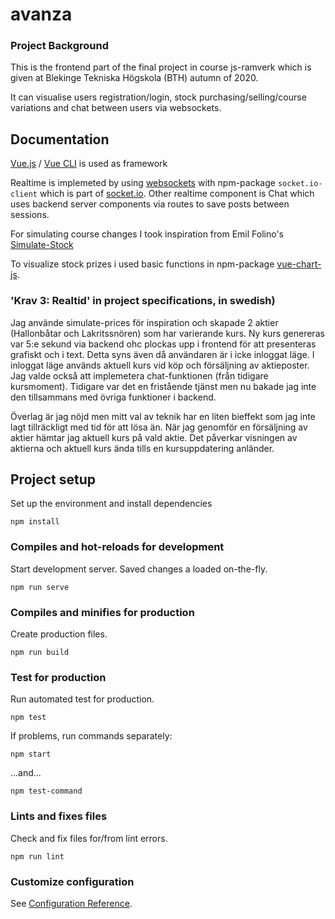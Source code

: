 
# avanza

### Project Background

This is the frontend part of the final project in course js-ramverk which is given at Blekinge Tekniska Högskola (BTH) autumn of 2020.

It can visualise users registration/login, stock purchasing/selling/course variations and chat between users via websockets.

## Documentation

[Vue.js](vuejs.org) / [Vue CLI](https://cli.vuejs.org/) is used as framework

Realtime is implemeted by using [websockets](https://en.wikipedia.org/wiki/WebSocket) with npm-package ```socket.io-client``` which is part of [socket.io](https://socket.io).
Other realtime component is Chat which uses backend server components via routes to save posts between sessions.

For simulating course changes I took inspiration from  Emil Folino's [Simulate-Stock](https://github.com/emilfolino/simulate-stock)

To visualize stock prizes i used basic functions in npm-package [vue-chart-js](https://vue-chartjs.org/).

### 'Krav 3: Realtid' in project specifications, in swedish)
Jag använde simulate-prices för inspiration och skapade 2 aktier (Hallonbåtar och Lakritssnören) som har varierande kurs. 
Ny kurs genereras var 5:e sekund via backend ohc plockas upp i frontend för att presenteras grafiskt och i text. Detta syns även då användaren är i icke inloggat läge. 
I inloggat läge används aktuell kurs vid köp och försäljning av aktieposter. 
Jag valde också att implemetera chat-funktionen (från tidigare kursmoment). Tidigare var det en fristående tjänst men nu bakade jag inte den tillsammans med övriga 
funktioner i backend.

Överlag är jag nöjd men mitt val av teknik har en liten bieffekt som jag inte lagt tillräckligt med tid för att lösa än. När jag genomför en försäljning av aktier hämtar jag aktuell kurs på vald aktie. Det påverkar visningen av aktierna och aktuell kurs ända tills en kursuppdatering anländer. 


## Project setup

Set up the environment and install dependencies

```
npm install
```

### Compiles and hot-reloads for development

Start development server. Saved changes a loaded on-the-fly.

```
npm run serve
```

### Compiles and minifies for production

Create production files.

```
npm run build
```

### Test for production

Run automated test for production.

```
npm test
```

If problems, run commands separately:

```
npm start
```
...and...
```
npm test-command
```


### Lints and fixes files

Check and fix files for/from lint errors.

```
npm run lint
```

### Customize configuration
See [Configuration Reference](https://cli.vuejs.org/config/).

